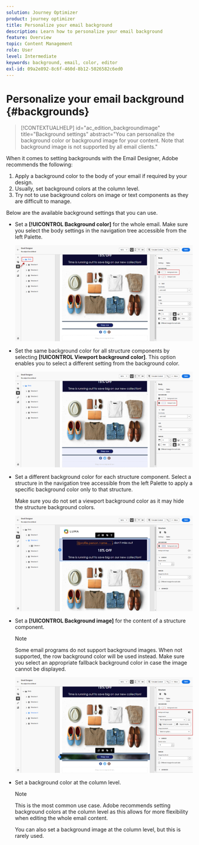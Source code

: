 ```yaml
---
solution: Journey Optimizer
product: journey optimizer
title: Personalize your email background
description: Learn how to personalize your email background
feature: Overview
topic: Content Management
role: User
level: Intermediate
keywords: background, email, color, editor
exl-id: 09a2e892-8c6f-460d-8b12-5026582c6ed0
---
```

# Personalize your email background {#backgrounds}

>[!CONTEXTUALHELP]
>id="ac_edition_backgroundimage"
>title="Background settings"
>abstract="You can personalize the background color or background image for your content. Note that background image is not supported by all email clients." 

When it comes to setting backgrounds with the Email Designer, Adobe recommends the following:

1. Apply a background color to the body of your email if required by your design.
1. Usually, set background colors at the column level.
1. Try not to use background colors on image or text components as they are difficult to manage.

Below are the available background settings that you can use.

* Set a **[!UICONTROL Background color]** for the whole email. Make sure you select the body settings in the navigation tree accessible from the left Palette.

  ![](assets/background_1.png)

* Set the same background color for all structure components by selecting **[!UICONTROL Viewport background color]**. This option enables you to select a different setting from the background color.

  ![](assets/background_2.png)

* Set a different background color for each structure component. Select a structure in the navigation tree accessible from the left Palette to apply a specific background color only to that structure.

  Make sure you do not set a viewport background color as it may hide the structure background colors.

    ![](assets/background_3.png)

* Set a **[!UICONTROL Background image]** for the content of a structure component.

  >[!NOTE]
  >
  >Some email programs do not support background images. When not supported, the row background color will be used instead. Make sure you select an appropriate fallback background color in case the image cannot be displayed.

    ![](assets/background_4.png)

* Set a background color at the column level.

  >[!NOTE]
  >
  >This is the most common use case. Adobe recommends setting background colors at the column level as this allows for more flexibility when editing the whole email content.

  You can also set a background image at the column level, but this is rarely used.
